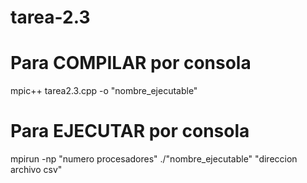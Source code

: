 # tarea-2.3

# Para COMPILAR por consola

mpic++ tarea2.3.cpp -o "nombre_ejecutable"

# Para EJECUTAR por consola

mpirun -np "numero procesadores" ./"nombre_ejecutable" "direccion archivo csv"
